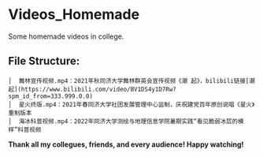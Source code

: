 # Videos_Homemade
Some homemade videos in college.
## File Structure:
```
│  舞林宣传视频.mp4：2021年秋同济大学舞林群英会宣传视频《潮 起》，bilibili链接[潮 起](https://www.bilibili.com/video/BV1DS4y1D7Rw?spm_id_from=333.999.0.0)
│  星火终版.mp4：2021年春同济大学社团发展管理中心监制，庆祝建党百年原创说唱《星火》重制版本
│  海冰科普视频.mp4：2022年同济大学测绘与地理信息学院暑期实践“看见脆弱冰层的模样”科普视频
```
**Thank all my collegues, friends, and every audience! Happy watching!**
